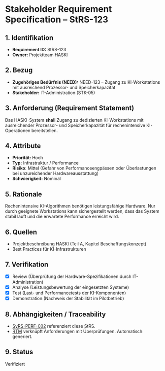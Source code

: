 # Stakeholder Requirement Specification – StRS-123

## 1. Identifikation
- **Requirement ID:** StRS-123
- **Owner:** Projektteam HASKI

## 2. Bezug
- **Zugehöriges Bedürfnis (NEED):** NEED-123 – Zugang zu KI-Workstations mit ausreichend Prozessor- und Speicherkapazität
- **Stakeholder:** IT-Administration (STK-05)

## 3. Anforderung (Requirement Statement)
Das HASKI-System **shall** Zugang zu dedizierten KI-Workstations mit ausreichender Prozessor- und Speicherkapazität für rechenintensive KI-Operationen bereitstellen.

## 4. Attribute
- **Priorität:** Hoch
- **Typ:** Infrastruktur / Performance
- **Risiko:** Mittel (Gefahr von Performanceengpässen oder Überlastungen bei unzureichender Hardwareausstattung)
- **Schwierigkeit:** Nominal

## 5. Rationale
Rechenintensive KI-Algorithmen benötigen leistungsfähige Hardware. Nur durch geeignete Workstations kann sichergestellt werden, dass das System stabil läuft und die erwartete Performance erreicht wird.

## 6. Quellen
- Projektbeschreibung HASKI (Teil A, Kapitel Beschaffungskonzept)
- Best Practices für KI-Infrastrukturen

## 7. Verifikation
- [x] Review (Überprüfung der Hardware-Spezifikationen durch IT-Administration)
- [x] Analyse (Leistungsbewertung der eingesetzten Systeme)
- [x] Test (Last- und Performancetests der KI-Komponenten)
- [x] Demonstration (Nachweis der Stabilität im Pilotbetrieb)

## 8. Abhängigkeiten / Traceability
- [SyRS-PERF-002](../../system-requirements/SyRS-PERF-002.md) referenziert diese StRS.
- [RTM](../../rtm/RTM.md) verknüpft Anforderungen mit Überprüfungen. Automatisch generiert.

## 9. Status
Verifiziert
